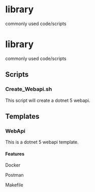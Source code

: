 # library
commonly used code/scripts

# library
commonly used code/scripts

## Scripts

### Create_Webapi.sh

This script will create a dotnet 5 webapi.

## Templates

### WebApi

This is a dotnet 5 webapi template.

#### Features

Docker

Postman

Makefile
